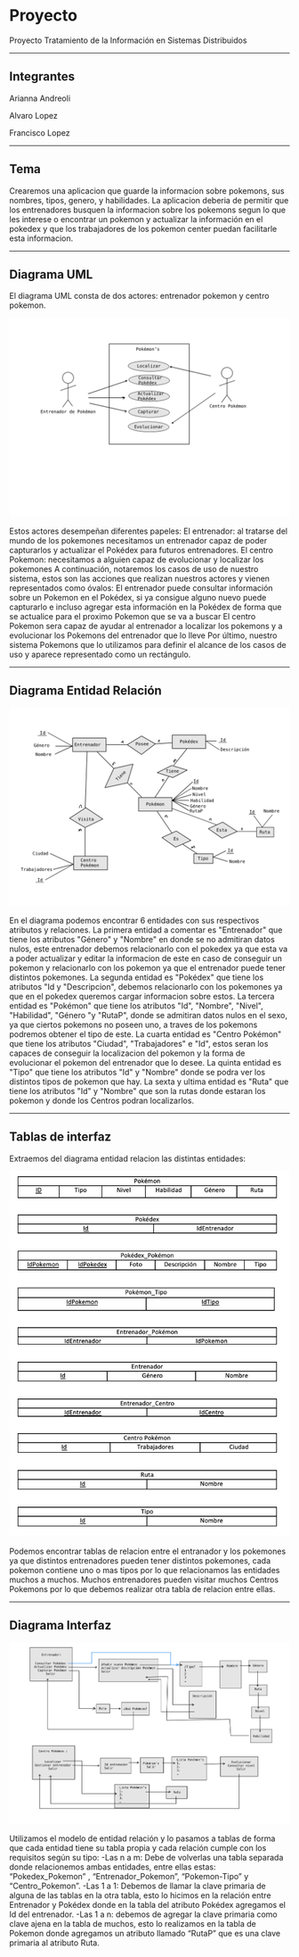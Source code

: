 # Proyecto
Proyecto Tratamiento de la Información en Sistemas Distribuidos

---
## Integrantes 
Arianna Andreoli

Alvaro Lopez 

Francisco Lopez 


---
## Tema
Crearemos una aplicacion que guarde la informacion sobre pokemons, sus nombres, tipos, genero, y habilidades. La aplicacion deberia de permitir que los entrenadores busquen la informacion sobre los pokemons segun lo que les interese o encontrar un pokemon y actualizar la información en el pokedex y que los trabajadores de los pokemon center puedan facilitarle esta informacion.  

---
## Diagrama UML

  El diagrama UML consta de dos actores: entrenador pokemon y centro pokemon.

![UML](https://github.com/ariannandreoli/Proyecto/blob/main/fotos/UML.jpg)

Estos actores desempeñan diferentes papeles:
El entrenador: al tratarse del mundo de los pokemones necesitamos un entrenador capaz de poder capturarlos y actualizar el Pokédex para futuros entrenadores. 
El centro Pokemon: necesitamos a alguien capaz de evolucionar y localizar los pokemones 
A continuación, notaremos los casos de uso de nuestro sistema, estos son las acciones que realizan nuestros actores y vienen representados como óvalos:
El entrenador puede consultar información sobre un Pokemon en el Pokédex, si ya consigue alguno nuevo puede capturarlo e incluso agregar esta información en la Pokédex de forma que se actualice para el proximo Pokemon que se va a buscar
El centro Pokemon sera capaz de ayudar al entrenador a localizar los pokemons y a evolucionar los Pokemons del entrenador que lo lleve
Por último, nuestro sistema Pokemons que lo utilizamos para definir el alcance de los casos de uso y aparece representado como un rectángulo.


---
## Diagrama Entidad Relación

![ER](https://github.com/ariannandreoli/Proyecto/blob/main/fotos/ER.jpg)

En el diagrama podemos encontrar 6 entidades con sus respectivos atributos y relaciones.
La primera entidad a comentar es "Entrenador" que tiene los atributos "Género" y "Nombre" en donde se no admitiran datos nulos, este entrenador debemos relacionarlo con el pokedex ya que esta va a poder actualizar y editar la informacion de este en caso de conseguir un pokemon y relacionarlo con los pokemon ya que el entrenador puede tener distintos pokemones. 
La segunda entidad es "Pokédex" que tiene los atributos "Id y "Descripcion", debemos relacionarlo con los pokemones ya que en el pokedex queremos cargar informacion sobre estos. 
La tercera entidad es "Pokémon" que tiene los atributos "Id", "Nombre", "Nivel", "Habilidad", "Género "y "RutaP", donde se admitiran datos nulos en el sexo, ya que ciertos pokemons no poseen uno, a traves de los pokemons podremos obtener el tipo de este.
La cuarta entidad es "Centro Pokémon" que tiene los atributos "Ciudad", "Trabajadores" e "Id", estos seran los capaces de conseguir la localizacion del pokemon y la forma de evolucionar el pokemon del entrenador que lo desee. 
La quinta entidad es "Tipo" que tiene los atributos "Id" y "Nombre" donde se podra ver los distintos tipos de pokemon que hay. 
La sexta y ultima entidad es "Ruta" que tiene los atributos "Id" y "Nombre" que son la rutas donde estaran los pokemon y donde los Centros podran localizarlos. 


---
## Tablas de interfaz

Extraemos del diagrama entidad relacion las distintas entidades:

![T_ER](https://github.com/ariannandreoli/Proyecto/blob/main/fotos/TABLAS_ER.jpg)


Podemos encontrar tablas de relacion entre el entranador y los pokemones ya que distintos entrenadores pueden tener distintos pokemones, cada pokemon contiene uno o mas tipos por lo que relacionamos las entidades muchos a muchos. Muchos entrenadores pueden visitar muchos Centros Pokemons por lo que debemos realizar otra tabla de relacion entre ellas. 


---
## Diagrama Interfaz

![DiagramaInterfaz](https://github.com/ariannandreoli/Proyecto/blob/main/fotos/DiagramaInterfaz.jpg)

Utilizamos el modelo de entidad relación y lo pasamos a tablas de forma que cada entidad tiene su tabla propia y cada relación cumple con los requisitos según su tipo:
-Las n a m: Debe de volverlas una tabla separada donde relacionemos ambas entidades, entre ellas estas: “Pokedex_Pokemon” , “Entrenador_Pokemon”, “Pokemon-Tipo” y “Centro_Pokemon”. 
-Las 1 a 1: Debemos de llamar la clave primaria de alguna de las tablas en la otra tabla, esto lo hicimos en la relación entre Entrenador y Pokédex donde en la tabla del atributo Pokédex agregamos el Id del entrenador. 
-Las 1 a n: debemos de agregar la clave primaria como clave ajena en la tabla de muchos, esto lo realizamos en la tabla de Pokemon donde agregamos un atributo llamado “RutaP” que es una clave primaria al atributo Ruta. 




